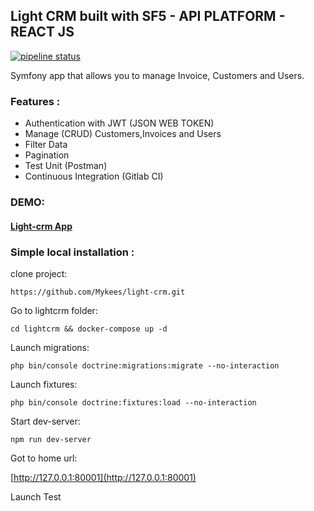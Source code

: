 
## Light CRM built with SF5 - API PLATFORM - REACT JS

[![pipeline status](https://gitlab.com/mykeesr/light-crm/badges/main/pipeline.svg)](https://gitlab.com/mykeesr/light-crm/-/commits/main)

Symfony app that allows you to manage Invoice, Customers and Users.

### Features :
- Authentication with JWT (JSON WEB TOKEN)
- Manage (CRUD) Customers,Invoices and Users
- Filter Data
- Pagination
- Test Unit (Postman)
- Continuous Integration (Gitlab CI)


### DEMO:
#### [Light-crm App](https://light-crm.herokuapp.com/)



### Simple local installation :
clone project:
``` 
https://github.com/Mykees/light-crm.git  
```  
Go to lightcrm folder:
```  
cd lightcrm && docker-compose up -d  
``` 
Launch migrations:
```
php bin/console doctrine:migrations:migrate --no-interaction
```

Launch fixtures:
```
php bin/console doctrine:fixtures:load --no-interaction
```

Start dev-server:
```
npm run dev-server
```

Got to home url:

[http://127.0.0.1:80001](http://127.0.0.1:80001)

Launch Test